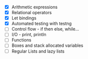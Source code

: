 - [x] Arithmetic expressions
- [x] Relational operators
- [x] Let bindings
- [x] Automated testing with testng
- [ ] Control flow - if then else, while...
- [ ] I/O - print, println
- [ ] Functions
- [ ] Boxes and stack allocated variables
- [ ] Regular Lists and lazy lists
